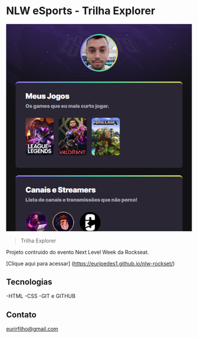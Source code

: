 # NLW eSports - Trilha Explorer

![preview](./.github/preview.png)

> Trilha Explorer

Projeto contruido do evento Next Level Week da Rockseat.

[Clique aqui para acessar] 
(https://euripedes1.github.io/nlw-rockset/)

## Tecnologias

-HTML
-CSS
-GIT e GITHUB

## Contato

eurirfilho@gmail.com
